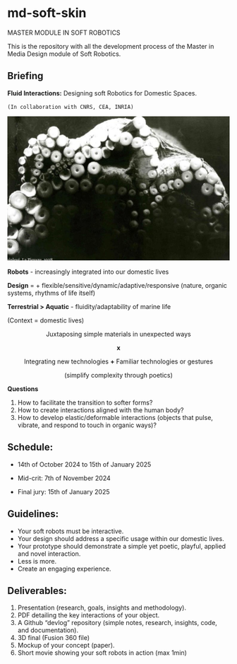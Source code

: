 # md-soft-skin
 MASTER MODULE IN SOFT ROBOTICS

 This is the repository with all the development process of the Master in Media Design module of Soft Robotics.
 
 ## **Briefing** 
 **Fluid Interactions:** Designing soft Robotics for Domestic Spaces.

    (In collaboration with CNRS, CEA, INRIA)

   ![alt text](readme-images/octopus.png)

   **Robots** -  increasingly integrated into our domestic lives

**Design** =  + flexible/sensitive/dynamic/adaptive/responsive (nature, organic systems, rhythms of life itself) 

**Terrestrial > Aquatic** - fluidity/adaptability of marine life

(Context = domestic lives)


<div style="text-align: center"> 
Juxtaposing simple materials in unexpected ways 

**x**

Integrating new technologies **+** Familiar technologies or gestures 

(simplify complexity through poetics) 
</div>  



**Questions**
1. How to facilitate the transition to softer forms? 
2. How to create interactions aligned with the human body? 
3. How to develop elastic/deformable interactions (objects that pulse, vibrate, and respond to touch in organic ways)? 


 ## **Schedule:** 
 
 - 14th of October 2024 to 15th of January 2025
 
 - Mid-crit: 7th of November 2024

- Final jury: 15th of January 2025


## **Guidelines:** 
- Your soft robots must be interactive.
- Your design should address a specific usage within our domestic lives.
- Your prototype should demonstrate a simple yet poetic, playful, applied and novel interaction.
- Less is more. 
- Create an engaging experience.

## **Deliverables:** 
1. Presentation (research, goals, insights and methodology).
2. PDF detailing the key interactions of your object.
3. A Github “devlog” repository (simple notes, research, insights, code, and documentation).
4. 3D final (Fusion 360 file)
5. Mockup of your concept (paper).
6. Short movie showing your soft robots in action (max 1min)
